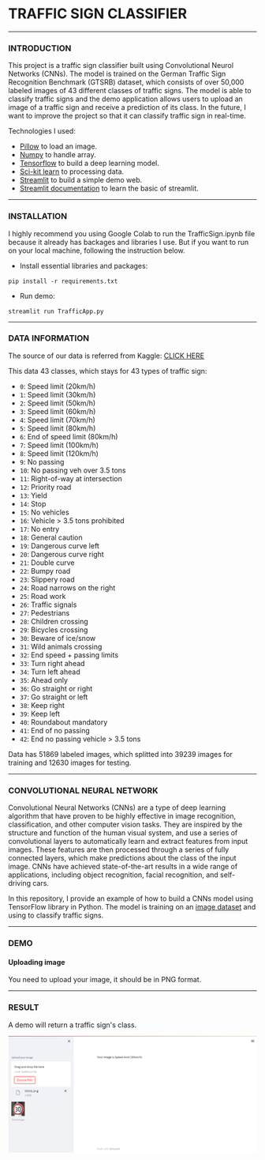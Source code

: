 # **TRAFFIC SIGN CLASSIFIER**

---

### **INTRODUCTION**
This project is a traffic sign classifier built using Convolutional Neurol Networks (CNNs). The model is trained on the German Traffic Sign Recognition Benchmark (GTSRB) dataset, which consists of over 50,000 labeled images of 43 different classes of traffic signs. The model is able to classify traffic signs and the demo application allows users to upload an image of a traffic sign and receive a prediction of its class. In the future, I want to improve the project so that it can classify traffic sign in real-time.

Technologies I used:
  - [Pillow](https://pypi.org/project/Pillow/) to load an image.
  - [Numpy](https://numpy.org/) to handle array.
  - [Tensorflow](https://www.tensorflow.org/) to build a deep learning model.
  - [Sci-kit learn](https://www.tensorflow.org/) to processing data.
  - [Streamlit](https://streamlit.io/) to build a simple demo web.
  - [Streamlit documentation](https://www.youtube.com/playlist?list=PLtqF5YXg7GLmCvTswG32NqQypOuYkPRUE) to learn the basic of streamlit.

---

### **INSTALLATION**
I highly recommend you using Google Colab to run the TrafficSign.ipynb file because it already has backages and libraries I use. But if you want to run on your local machine, following the instruction below.
  - Install essential libraries and packages:
  
  ```
  pip install -r requirements.txt
  ```
  
  - Run demo:
  
  ```
  streamlit run TrafficApp.py
  ```

---

### **DATA INFORMATION** 

The source of our data is referred from Kaggle: [CLICK HERE](https://www.kaggle.com/datasets/meowmeowmeowmeowmeow/gtsrb-german-traffic-sign?ref=morioh.com&utm_source=morioh.com)

This data 43 classes, which stays for 43 types of traffic sign: 
- `0`: Speed limit (20km/h)
- `1`: Speed limit (30km/h)
- `2`: Speed limit (50km/h)
- `3`: Speed limit (60km/h)
- `4`: Speed limit (70km/h)
- `5`: Speed limit (80km/h)
- `6`: End of speed limit (80km/h)
- `7`: Speed limit (100km/h)
- `8`: Speed limit (120km/h)
- `9`: No passing
- `10`: No passing veh over 3.5 tons
- `11`: Right-of-way at intersection
- `12`: Priority road
- `13`: Yield
- `14`: Stop
- `15`: No vehicles
- `16`: Vehicle > 3.5 tons prohibited
- `17`: No entry
- `18`: General caution
- `19`: Dangerous curve left
- `20`: Dangerous curve right
- `21`: Double curve
- `22`: Bumpy road
- `23`: Slippery road
- `24`: Road narrows on the right
- `25`: Road work
- `26`: Traffic signals
- `27`: Pedestrians
- `28`: Children crossing
- `29`: Bicycles crossing
- `30`: Beware of ice/snow
- `31`: Wild animals crossing
- `32`: End speed + passing limits
- `33`: Turn right ahead
- `34`: Turn left ahead
- `35`: Ahead only
- `36`: Go straight or right
- `37`: Go straight or left
- `38`: Keep right
- `39`: Keep left
- `40`: Roundabout mandatory
- `41`: End of no passing
- `42`: End no passing vehicle > 3.5 tons

Data has 51869 labeled images, which splitted into 39239 images for training and 12630 images for testing.

---

### **CONVOLUTIONAL NEURAL NETWORK**

Convolutional Neural Networks (CNNs) are a type of deep learning algorithm that have proven to be highly effective in image recognition, classification, and other computer vision tasks. They are inspired by the structure and function of the human visual system, and use a series of convolutional layers to automatically learn and extract features from input images. These features are then processed through a series of fully connected layers, which make predictions about the class of the input image. CNNs have achieved state-of-the-art results in a wide range of applications, including object recognition, facial recognition, and self-driving cars.

In this repository, I provide an example of how to build a CNNs model using TensorFlow library in Python. The model is training on an [image dataset](https://www.kaggle.com/datasets/meowmeowmeowmeowmeow/gtsrb-german-traffic-sign?ref=morioh.com&utm_source=morioh.com) and using to classify traffic signs.

---

### **DEMO**

#### Uploading image

You need to upload your image, it should be in PNG format. 

---

### **RESULT**

A demo will return a traffic sign's class.

![alt text](https://github.com/imCaoQuoc/TrafficSign_Classification/blob/main/Screenshot%202023-05-02%20171839.png)
